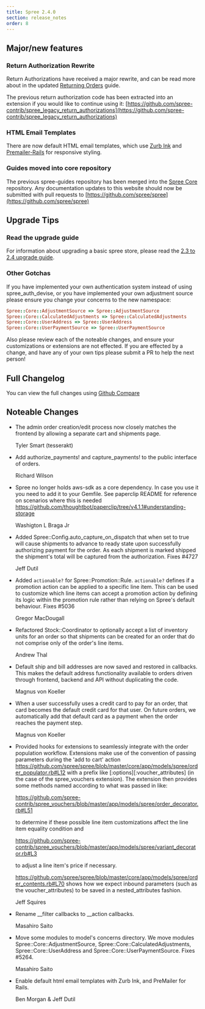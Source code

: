 ```yaml
---
title: Spree 2.4.0
section: release_notes
order: 8
---
```


## Major/new features

### Return Authorization Rewrite

Return Authorizations have received a major rewrite, and can be read more about in the updated [Returning Orders](http://guides.spreecommerce.org/user/returning_orders.html) guide.

The previous return authorization code has been extracted into an extension if you would like to continue using it:
[https://github.com/spree-contrib/spree_legacy_return_authorizations](https://github.com/spree-contrib/spree_legacy_return_authorizations)

### HTML Email Templates

There are now default HTML email templates, which use [Zurb Ink](http://zurb.com/ink/templates.php) and [Premailer-Rails](https://github.com/fphilipe/premailer-rails) for responsive styling.

### Guides moved into core repository

The previous spree-guides repository has been merged into the [Spree Core](https://github.com/spree/spree) repository. Any documentation updates to this website should now be submitted with pull requests to [https://github.com/spree/spree](https://github.com/spree/spree)

## Upgrade Tips

### Read the upgrade guide

For information about upgrading a basic spree store, please read the [2.3 to 2.4 upgrade guide](http://guides.spreecommerce.org/developer/two-dot-three-to-two-dot-four.html).

### Other Gotchas

If you have implemented your own authentication system instead of using spree_auth_devise,
or you have implemented your own adjustment source please ensure you change your
concerns to the new namespace:

```ruby
Spree::Core::AdjustmentSource => Spree::AdjustmentSource
Spree::Core::CalculatedAdjustments => Spree::CalculatedAdjustments
Spree::Core::UserAddress => Spree::UserAddress
Spree::Core::UserPaymentSource => Spree::UserPaymentSource
```

Also please review each of the noteable changes, and ensure your customizations
or extensions are not effected. If you are effected by a change, and have any
of your own tips please submit a PR to help the next person!

## Full Changelog

You can view the full changes using [Github Compare](https://github.com/spree/spree/compare/2-3-stable...2-4-stable)

## Noteable Changes

- The admin order creation/edit process now closely matches the frontend by allowing a separate cart and shipments page.

  Tyler Smart (tesserakt)

* Add authorize_payments! and capture_payments! to the public interface of orders.

  Richard Wilson

* Spree no longer holds aws-sdk as a core dependency. In case you use it
  you need to add it to your Gemfile. See paperclip README for reference on
  scenarios where this is needed https://github.com/thoughtbot/paperclip/tree/v4.1.1#understanding-storage

  Washigton L Braga Jr

* Added Spree::Config.auto_capture_on_dispatch that when set to true will
  cause shipments to advance to ready state upon successfully authorizing
  payment for the order. As each shipment is marked shipped the
  shipment's total will be captured from the authorization. Fixes #4727

  Jeff Dutil

* Added `actionable?` for Spree::Promotion::Rule. `actionable?` defines
  if a promotion action can be applied to a specific line item. This
  can be used to customize which line items can accept a promotion
  action by defining its logic within the promotion rule rather than
  relying on Spree's default behaviour. Fixes #5036

  Gregor MacDougall

* Refactored Stock::Coordinator to optionally accept a list of inventory units
  for an order so that shipments can be created for an order that do not comprise
  only of the order's line items.

  Andrew Thal

* Default ship and bill addresses are now saved and restored in callbacks. This
  makes the default address functionality available to orders driven through
  frontend, backend and API without duplicating the code.

  Magnus von Koeller

* When a user successfully uses a credit card to pay for an order, that card
  becomes the default credit card for that user. On future orders, we automatically
  add that default card as a payment when the order reaches the payment step.

  Magnus von Koeller

* Provided hooks for extensions to seamlessly integrate with the order population workflow.
  Extensions make use of the convention of passing parameters during the 'add to cart'
  action https://github.com/spree/spree/blob/master/core/app/models/spree/order_populator.rb#L12
  with a prefix like [:options][:voucher_attributes] (in the case of the spree_vouchers
  extension). The extension then provides some methods named according to what was passed in
  like:

  https://github.com/spree-contrib/spree_vouchers/blob/master/app/models/spree/order_decorator.rb#L51

  to determine if these possible line item customizations affect the line item equality condition and

  https://github.com/spree-contrib/spree_vouchers/blob/master/app/models/spree/variant_decorator.rb#L3

  to adjust a line item's price if necessary.

  https://github.com/spree/spree/blob/master/core/app/models/spree/order_contents.rb#L70
  shows how we expect inbound parameters (such as the voucher_attributes) to be saved in a
  nested_attributes fashion.

  Jeff Squires

* Rename _\_filter callbacks to _\_action callbacks.

  Masahiro Saito

* Move some modules to model's concerns directory.
  We move modules Spree::Core::AdjustmentSource, Spree::Core::CalculatedAdjustments, Spree::Core::UserAddress
  and Spree::Core::UserPaymentSource. Fixes #5264.

  Masahiro Saito

* Enable default html email templates with Zurb Ink, and PreMailer for Rails.

  Ben Morgan & Jeff Dutil
